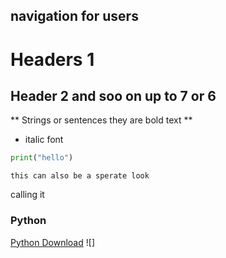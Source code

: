 ## navigation for users 



# Headers 1 
## Header 2 and soo on up to 7 or 6 

** Strings or sentences they are bold text **
* italic font 

```Python 
print("hello")


```

```
this can also be a sperate look 
```


calling it 


### Python 
[Python Download](link)
![]
